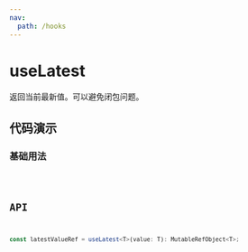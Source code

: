 ```yaml
---
nav:
  path: /hooks
---
```


# useLatest

返回当前最新值。可以避免闭包问题。

## 代码演示

### 基础用法

<code src="./demo/demo1.tsx" />

## API

```typescript
const latestValueRef = useLatest<T>(value: T): MutableRefObject<T>;
```
